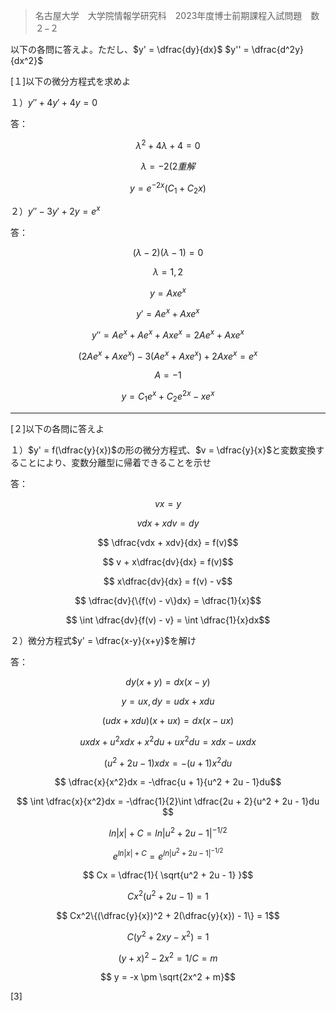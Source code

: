 > 名古屋大学　大学院情報学研究科　2023年度博士前期課程入試問題　数２−２

以下の各問に答えよ。ただし、$y' = \dfrac{dy}{dx}$ $y'' = \dfrac{d^2y}{dx^2}$

[１]以下の微分方程式を求めよ

１）$y'' + 4y' + 4y = 0$

答：

$$\lambda ^2 + 4\lambda + 4 = 0$$

$$\lambda = -2(2重解$$

$$y = e^{-2x}(C_1 + C_2x)$$

２）$y'' - 3y' + 2y = e^x$

答：

$$ (\lambda - 2)(\lambda - 1) = 0 $$

$$ \lambda = 1, 2 $$

$$ y = Axe^x $$

$$ y' = Ae^x + Axe^x $$

$$ y'' = Ae^x + Ae^x + Axe^x = 2Ae^x + Axe^x $$

$$ (2Ae^x + Axe^x) - 3(Ae^x + Axe^x) + 2Axe^x = e^x $$

$$ A = -1 $$

$$ y = C_1e^x + C_2e^{2x} - xe^x $$

---
[２]以下の各問に答えよ

１）$y' = f(\dfrac{y}{x})$の形の微分方程式、$v = \dfrac{y}{x}$と変数変換することにより、変数分離型に帰着できることを示せ

答：

$$ vx = y $$

$$ vdx + xdv = dy$$

$$ \dfrac{vdx + xdv}{dx} = f(v)$$

$$ v + x\dfrac{dv}{dx} = f(v)$$

$$ x\dfrac{dv}{dx} = f(v) - v$$

$$ \dfrac{dv}{\{f(v) - v\}dx} = \dfrac{1}{x}$$

$$ \int \dfrac{dv}{f(v) - v} = \int \dfrac{1}{x}dx$$

２）微分方程式$y' = \dfrac{x-y}{x+y}$を解け

答：

$$  dy(x + y) = dx(x - y)$$

$$  y = ux, dy = udx + xdu$$

$$ (udx + xdu)(x + ux) = dx(x - ux)$$

$$ uxdx + u^2xdx + x^2du + ux^2du = xdx - uxdx$$

$$ (u^2 + 2u - 1)xdx = -(u + 1)x^2du$$

$$ \dfrac{x}{x^2}dx = -\dfrac{u + 1}{u^2 + 2u - 1}du$$

$$ \int \dfrac{x}{x^2}dx  = -\dfrac{1}{2}\int \dfrac{2u + 2}{u^2 + 2u - 1}du $$

$$ ln|x| + C = ln|u^2 + 2u - 1|^{-1/2}$$

$$ e^{ln|x| + C} = e^{ ln|u^2 + 2u - 1|^{-1/2} }$$

$$ Cx = \dfrac{1}{ \sqrt{u^2 + 2u - 1} }$$

$$ Cx^2(u^2+2u-1) = 1$$

$$ Cx^2\{(\dfrac{y}{x})^2 + 2(\dfrac{y}{x}) - 1\} = 1$$

$$ C(y^2 + 2xy - x^2) = 1$$

$$ (y + x)^2 - 2x^2 = 1 / C = m$$

$$ y = -x \pm \sqrt{2x^2 + m}$$

[3]